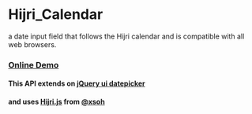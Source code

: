 # Hijri_Calendar
a date input field that follows the Hijri calendar and is compatible with all web browsers.

### [Online Demo](https://codepen.io/sam-shudukhi/pen/moPpmN)

#### This API extends on [jQuery ui datepicker](http://jqueryui.com/datepicker/) 
#### and uses [Hijri.js](https://github.com/xsoh/Hijri.js) from [@xsoh](https://github.com/xsoh/Hijri.js)


